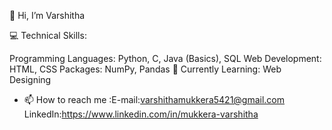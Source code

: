 👋 Hi, I’m Varshitha

💻 Technical Skills:

Programming Languages: Python, C, Java (Basics), SQL
Web Development: HTML, CSS
Packages: NumPy, Pandas
🔭 Currently Learning: Web Designing 
- 📫 How to reach me :E-mail:varshithamukkera5421@gmail.com
                      LinkedIn:https://www.linkedin.com/in/mukkera-varshitha

<!---
Varshitha2324/Varshitha2324 is a ✨ special ✨ repository because its `README.md` (this file) appears on your GitHub profile.
You can click the Preview link to take a look at your changes.
--->
